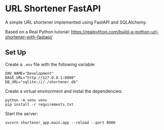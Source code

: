 # URL Shortener FastAPI

A simple URL shortener implemented using FastAPI and SQLAlchemy. 

Based on a Real Python tutorial: https://realpython.com/build-a-python-url-shortener-with-fastapi/

## Set Up

Create a `.env` file with the following variable:

```
ENV_NAME="Development"
BASE_URL="http://127.0.0.1:8000"
DB_URL="sqlite:///./shortener.db"
```

Create a virtual environment and instal the dependencies:

```
python -m venv venv
pip install -r requirements.txt
```

Start the server:

```
uvcorn shortener_app.main:app --reload --port 8000
```